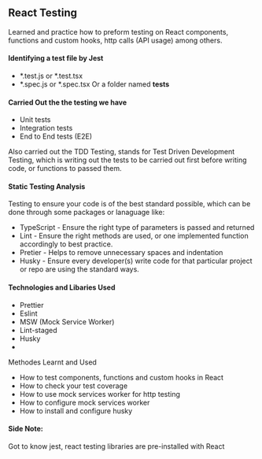 ## React Testing

Learned and practice how to preform testing on React components, functions and custom hooks, http calls (API usage) among others.
#### Identifying  a test file by Jest
- *.test.js or *.test.tsx
- *.spec.js or *.spec.tsx
Or a folder named __tests__
#### Carried Out the the testing we have

- Unit tests
- Integration tests
- End to End tests (E2E)

Also carried out the TDD Testing, stands for Test Driven Development Testing, which is writing out the tests to be carried out first before writing code, or functions to passed them.

#### Static Testing Analysis

Testing to ensure your code is of the best standard possible, which can be done through some packages or lanaguage like:

- TypeScript - Ensure the right type of parameters is passed and returned
- Lint - Ensure the right methods are used, or one implemented function accordingly to best practice.
- Pretier - Helps to remove unnecessary spaces and indentation
- Husky - Ensure every developer(s) write code for that particular project or repo are using the standard ways.

#### Technologies and Libaries Used

- Prettier
- Eslint
- MSW (Mock Service Worker)
- Lint-staged
- Husky
-
Methodes Learnt and Used
- How to test components, functions and custom hooks in React
- How to check your test coverage 
- How to use mock services worker for http testing
- How to configure mock services worker
- How to install and configure husky

#### Side Note: 
 Got to know jest, react testing libraries are pre-installed with React
